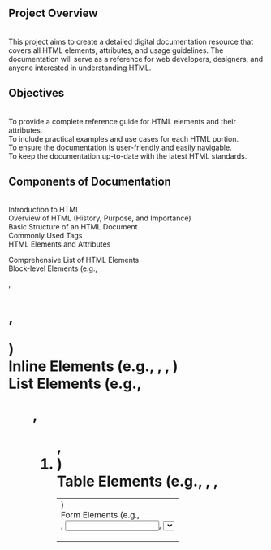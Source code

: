 <h2>Project Overview</h2> <br>
This project aims to create a detailed digital documentation resource that covers all HTML elements, attributes, and usage guidelines. The documentation will serve as a reference for web developers, designers, and anyone interested in understanding HTML.<br>

<h2>Objectives</h2><br>
To provide a complete reference guide for HTML elements and their attributes.<br>
To include practical examples and use cases for each HTML portion.<br>
To ensure the documentation is user-friendly and easily navigable.<br>
To keep the documentation up-to-date with the latest HTML standards.<br>
<h2>Components of Documentation</h2><br>
Introduction to HTML<br>
Overview of HTML (History, Purpose, and Importance)<br>
Basic Structure of an HTML Document<br>
Commonly Used Tags<br>
HTML Elements and Attributes <br>

Comprehensive List of HTML Elements <br>
Block-level Elements (e.g., <div>, <h1>, <p>) <br>
Inline Elements (e.g., <span>, <a>, <strong>)<br>
List Elements (e.g., <ul>, <ol>, <li>)<br>
Table Elements (e.g., <table>, <tr>, <td>)<br>
Form Elements (e.g., <form>, <input>, <select>)<br>
Media Elements (e.g., <img>, <audio>, <video>)<br>
Semantic Elements (e.g., <article>, <section>, <header>)<br>
Attributes for Each Element<br>
Global Attributes (e.g., class, id, style, title)<br>
Event Attributes (e.g., onclick, onchange)<br>
Best Practices for HTML<br>

Accessibility Guidelines (using ARIA attributes)<br>
SEO Best Practices (using appropriate tags and attributes)<br>
Code Formatting and Commenting<br>
Examples and Use Cases<br>

Practical Examples for Each HTML Element<br>
Code Snippets for Common Layouts<br>
Interactive Forms and Media Usage Examples<br>
References and Resources<br>

Links to W3C Specifications<br>
Tutorials and Learning Resources<br>
Tools for Testing and Validation (e.g., W3C Validator)<br>
Appendix<br>

Glossary of Terms<br>
Frequently Asked Questions (FAQs)<br>
Documentation Format<br>
HTML Pages: Each section will be a separate HTML page.<br>
Navigation: A sidebar or top navigation menu for easy access to different sections.<br>
Search Functionality: Implement a search feature to quickly find elements or topics.<br>
Responsive Design: Ensure the documentation is accessible on various devices.<br>
Technologies Used<br>
HTML5 for structuring documentation.<br>
CSS for styling and layout.<br>
JavaScript for interactive components (if applicable).<br>
Markdown (optional) for easy content management.<br>
Maintenance Plan<br>
Regular updates to keep the documentation in line with HTML specifications.<br>
User feedback collection for continuous improvement.<br>
Version control for tracking changes.<br>
<h2>Conclusion</h2><br>
This project will serve as a comprehensive digital resource for HTML documentation, benefiting developers and designers by providing an easily navigable and well-organized reference guide.
